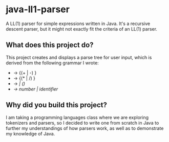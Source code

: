 # java-ll1-parser
A LL(1) parser for simple expressions written in Java. It's a recursive descent parser, but it might not exactly fit the criteria of an LL(1) parser.

## What does this project do?
This project creates and displays a parse tree for user input, which is derived from the following grammar I wrote:
- <expr> &#8594; <term> {(+ | -) <term>}
- <term> &#8594; <factor> {(* | /) <factor>}
- <factor> &#8594; <var> | (<expr>)
- <var> &#8594; number | identifier

## Why did you build this project?
I am taking a programming languages class where we are exploring tokenizers and parsers, so I decided to write one from scratch in Java to further my understandings of how parsers work, as well as to demonstrate my knowledge of Java.
